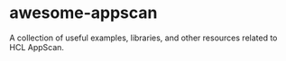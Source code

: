 # awesome-appscan
A collection of useful examples, libraries, and other resources related to HCL AppScan.

